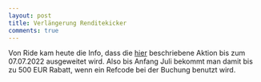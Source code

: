 ```yaml
---
layout: post
title: Verlängerung Renditekicker
comments: true
---
```


Von Ride kam heute die Info, dass die <a target="_blank" href="https://blog.kapitalturbo.com/2022/05/17/Ride-Aktion/">hier</a> beschriebene Aktion bis zum 07.07.2022 ausgeweitet wird.
Also bis Anfang Juli bekommt man damit bis zu 500 EUR Rabatt, wenn ein Refcode bei der Buchung benutzt wird.
